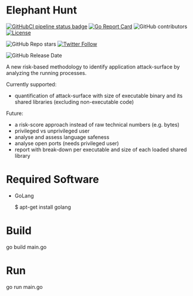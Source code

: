 Elephant Hunt
=============
[![GitHubCI pipeline status badge](https://github.com/meebey/elephant-hunt/workflows/auto-ci-builds/badge.svg)](https://github.com/meebey/elephant-hunt/commits/main) [![Go Report Card](https://goreportcard.com/badge/github.com/meebey/elephant-hunt)](https://goreportcard.com/report/github.com/meebey/elephant-hunt) ![GitHub contributors](https://img.shields.io/github/contributors-anon/meebey/elephant-hunt) [![License](https://img.shields.io/github/license/meebey/elephant-hunt.svg)](https://github.com/meebey/elephant-hunt/blob/master/LICENSE)

![GitHub Repo stars](https://img.shields.io/github/stars/meebey/elephant-hunt?style=social) [![Twitter Follow](https://img.shields.io/twitter/follow/meebey?style=social)](https://twitter.com/intent/follow?screen_name=meebey)

![GitHub Release Date](https://img.shields.io/github/release-date/meebey/elephant-hunt)

A new risk-based methodology to identify application attack-surface by analyzing the running processes.

Currently supported:
* quantification of attack-surface with size of executable binary and its shared libraries (excluding non-executable code)

Future:
* a risk-score approach instead of raw technical numbers (e.g. bytes)
* privileged vs unprivileged user
* analyse and assess language safeness
* analyse open ports (needs privileged user)
* report with break-down per executable and size of each loaded shared library

Required Software
=================
* GoLang

    $ apt-get install golang

Build
=====
go build main.go

Run
===
go run main.go
